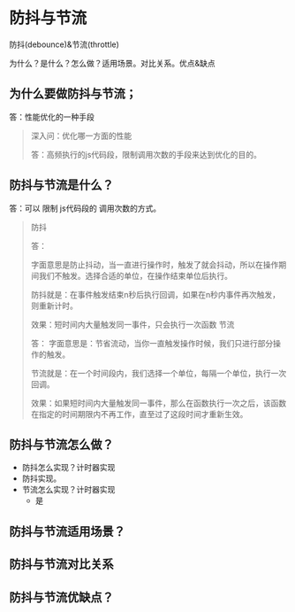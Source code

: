 # 防抖与节流
防抖(debounce)&节流(throttle)

为什么？是什么？怎么做？适用场景。对比关系。优点&缺点

## 为什么要做防抖与节流；
答：性能优化的一种手段
> 深入问：优化哪一方面的性能
> 
> 答：高频执行的js代码段，限制调用次数的手段来达到优化的目的。

## 防抖与节流是什么？
答：可以 限制 js代码段的 调用次数的方式。
> 防抖
> 
> 答：
> 
> 字面意思是防止抖动，当一直进行操作时，触发了就会抖动，所以在操作期间我们不触发。选择合适的单位，在操作结束单位后执行。
> 
> 防抖就是：在事件触发结束n秒后执行回调，如果在n秒内事件再次触发，则重新计时。
> 
> 效果：短时间内大量触发同一事件，只会执行一次函数
> 节流
> 
> 答：
> 字面意思是：节省流动，当你一直触发操作时候，我们只进行部分操作的触发。
> 
> 节流就是：在一个时间段内，我们选择一个单位，每隔一个单位，执行一次回调。
> 
> 效果：如果短时间内大量触发同一事件，那么在函数执行一次之后，该函数在指定的时间期限内不再工作，直至过了这段时间才重新生效。

## 防抖与节流怎么做？
- 防抖怎么实现？计时器实现
- 防抖实现。
- 节流怎么实现？计时器实现
  - 是
## 防抖与节流适用场景？

## 防抖与节流对比关系

## 防抖与节流优缺点？
